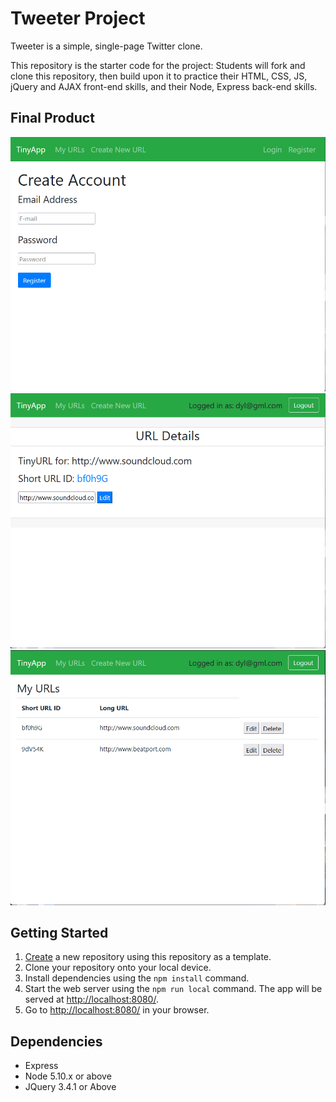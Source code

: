 # Tweeter Project

Tweeter is a simple, single-page Twitter clone.

This repository is the starter code for the project: Students will fork and clone this repository, then build upon it to practice their HTML, CSS, JS, jQuery and AJAX front-end skills, and their Node, Express back-end skills.

## Final Product
!["screenshot description"](https://github.com/DylanPalin/tinyapp/blob/main/docs/Screenshot%202023-12-02%20032735222.png?raw=true)
!["screenshot description"](https://github.com/DylanPalin/tinyapp/blob/main/docs/22.png?raw=true)
!["screenshot description"](https://github.com/DylanPalin/tinyapp/blob/main/docs/Screenshot%202023-12-02%2003265522.png?raw=true)


## Getting Started

1. [Create](https://docs.github.com/en/repositories/creating-and-managing-repositories/creating-a-repository-from-a-template) a new repository using this repository as a template.
2. Clone your repository onto your local device.
3. Install dependencies using the `npm install` command.
3. Start the web server using the `npm run local` command. The app will be served at <http://localhost:8080/>.
4. Go to <http://localhost:8080/> in your browser.

## Dependencies

- Express
- Node 5.10.x or above
- JQuery 3.4.1 or Above
